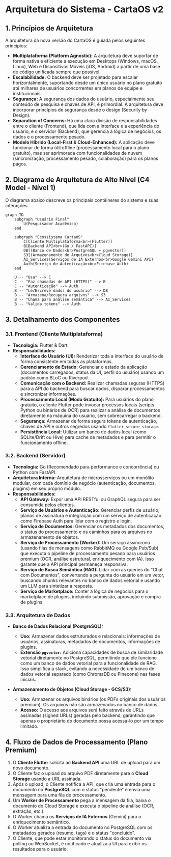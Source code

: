 # Arquitetura do Sistema - CartaOS v2

## 1. Princípios de Arquitetura

A arquitetura da nova versão do CartaOS é guiada pelos seguintes princípios:

*   **Multiplataforma (Platform Agnostic):** A arquitetura deve suportar de forma nativa e eficiente a execução em Desktops (Windows, macOS, Linux), Web e Dispositivos Móveis (iOS, Android) a partir de uma base de código unificada sempre que possível.
*   **Escalabilidade:** O backend deve ser projetado para escalar horizontalmente, suportando desde um único usuário no plano gratuito até milhares de usuários concorrentes em planos de equipe e institucionais.
*   **Segurança:** A segurança dos dados do usuário, especialmente seu conteúdo de pesquisa e chaves de API, é primordial. A arquitetura deve incorporar princípios de segurança desde o design (Security by Design).
*   **Separation of Concerns:** Há uma clara divisão de responsabilidades entre o cliente (Frontend), que lida com a interface e a experiência do usuário, e o servidor (Backend), que gerencia a lógica de negócios, os dados e o processamento pesado.
*   **Modelo Híbrido (Local-First & Cloud-Enhanced):** A aplicação deve funcionar de forma útil offline (processamento local para o plano gratuito), mas ser aprimorada com funcionalidades de nuvem (sincronização, processamento pesado, colaboração) para os planos pagos.

## 2. Diagrama de Arquitetura de Alto Nível (C4 Model - Nível 1)

O diagrama abaixo descreve os principais contêineres do sistema e suas interações.

```mermaid
graph TD
    subgraph "Usuário Final"
        U(Pesquisador Acadêmico)
    end

    subgraph "Ecossistema CartaOS"
        C[Cliente Multiplataforma<br>(Flutter)]
        B[Backend API<br>(Go / FastAPI)]
        DB[(Banco de Dados<br>PostgreSQL + pgvector)]
        S3[(Armazenamento de Arquivos<br>Cloud Storage)]
        AI_Services(Serviços de IA Externos<br>Google Gemini API)
        Auth(Serviço de Autenticação<br>Firebase Auth)
    end

    U -- "Usa" --> C
    C -- "Faz chamadas de API (HTTPS)" --> B
    C -- "Autenticação" --> Auth
    B -- "Lê/Escreve dados do usuário" --> DB
    B -- "Armazena/Recupera arquivos" --> S3
    B -- "Chama para análise semântica" --> AI_Services
    B -- "Valida tokens" --> Auth
```

## 3. Detalhamento dos Componentes

### 3.1. Frontend (Cliente Multiplataforma)

*   **Tecnologia:** Flutter & Dart.
*   **Responsabilidades:**
    *   **Interface do Usuário (UI):** Renderizar toda a interface do usuário de forma consistente em todas as plataformas.
    *   **Gerenciamento de Estado:** Gerenciar o estado da aplicação (documentos carregados, status da UI, perfil do usuário) usando um padrão como BLoC ou Riverpod.
    *   **Comunicação com o Backend:** Realizar chamadas seguras (HTTPS) para a API do backend para buscar dados, disparar processamentos e sincronizar informações.
    *   **Processamento Local (Modo Gratuito):** Para usuários do plano gratuito, o cliente Flutter pode invocar processos locais (scripts Python ou binários de OCR) para realizar a análise de documentos diretamente na máquina do usuário, sem sobrecarregar o backend.
    *   **Segurança:** Armazenar de forma segura tokens de autenticação, chaves de API e outros segredos usando `flutter_secure_storage`.
    *   **Persistência Local:** Utilizar um banco de dados local (como SQLite/Drift ou Hive) para cache de metadados e para permitir o funcionamento offline.

### 3.2. Backend (Servidor)

*   **Tecnologia:** Go (Recomendado para performance e concorrência) ou Python com FastAPI.
*   **Arquitetura Interna:** Arquitetura de microsserviços ou um monólito modular, com cada domínio de negócio (autenticação, documentos, plugins) em seu próprio módulo.
*   **Responsabilidades:**
    *   **API Gateway:** Expor uma API RESTful ou GraphQL segura para ser consumida pelos clientes.
    *   **Serviço de Usuários e Autenticação:** Gerenciar perfis de usuário, planos de assinatura e integração com um serviço de autenticação como Firebase Auth para lidar com o registro e login.
    *   **Serviço de Documentos:** Gerenciar os metadados dos documentos, o status do processamento e os caminhos para os arquivos no armazenamento de objetos.
    *   **Serviço de Processamento (Worker):** Um serviço assíncrono (usando filas de mensagens como RabbitMQ ou Google Pub/Sub) que executa o pipeline de processamento pesado para usuários premium (OCR, análise estrutural, enriquecimento com IA). Isso garante que a API principal permaneça responsiva.
    *   **Serviço de Busca Semântica (RAG):** Lidar com as queries do "Chat com Documentos", convertendo a pergunta do usuário em um vetor, buscando chunks relevantes no banco de dados vetorial e usando um LLM para sintetizar a resposta.
    *   **Serviço de Marketplace:** Conter a lógica de negócios para o marketplace de plugins, incluindo submissão, aprovação e compra de plugins.

### 3.3. Arquitetura de Dados

*   **Banco de Dados Relacional (PostgreSQL):**
    *   **Uso:** Armazenar dados estruturados e relacionais: informações de usuários, assinaturas, metadados de documentos, informações de plugins.
    *   **Extensão `pgvector`:** Adiciona capacidades de busca de similaridade vetorial diretamente no PostgreSQL, permitindo que ele funcione como um banco de dados vetorial para a funcionalidade de RAG. Isso simplifica a stack, evitando a necessidade de um banco de dados vetorial separado (como ChromaDB ou Pinecone) nas fases iniciais.

*   **Armazenamento de Objetos (Cloud Storage - GCS/S3):**
    *   **Uso:** Armazenar os arquivos binários (os PDFs originais dos usuários premium). Os arquivos não são armazenados no banco de dados.
    *   **Acesso:** O acesso aos arquivos será feito através de URLs assinadas (signed URLs) geradas pelo backend, garantindo que apenas o proprietário do documento possa acessá-lo por um tempo limitado.

## 4. Fluxo de Dados de Processamento (Plano Premium)

1.  O **Cliente Flutter** solicita ao **Backend API** uma URL de upload para um novo documento.
2.  O Cliente faz o upload do arquivo PDF diretamente para o **Cloud Storage** usando a URL assinada.
3.  Após o upload, o Cliente notifica a API, que cria uma entrada para o documento no **PostgreSQL** com o status "pendente" e envia uma mensagem para uma fila de processamento.
4.  Um **Worker de Processamento** pega a mensagem da fila, baixa o documento do Cloud Storage e executa o pipeline de análise (OCR, extração, etc.).
5.  O Worker chama os **Serviços de IA Externos** (Gemini) para o enriquecimento semântico.
6.  O Worker atualiza a entrada do documento no PostgreSQL com os metadados gerados (resumo, tags) e o status "concluído".
7.  O Cliente, que pode estar monitorando o status do documento via polling ou WebSocket, é notificado e atualiza a UI para exibir os resultados para o usuário.
